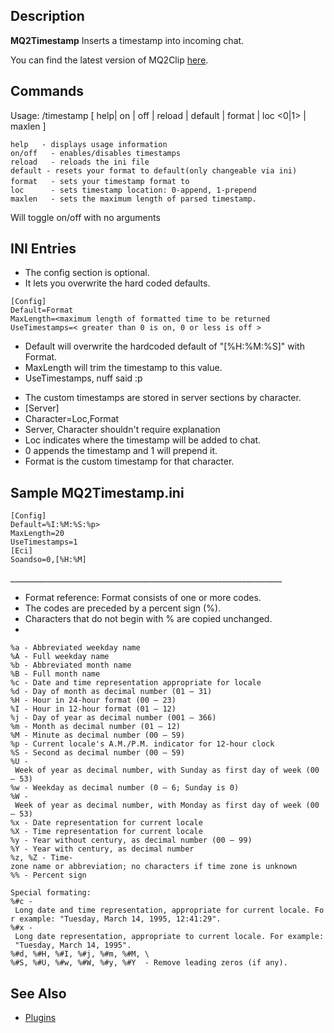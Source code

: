 ## Description

**MQ2Timestamp** Inserts a timestamp into incoming chat.

You can find the latest version of MQ2Clip
[here](https://macroquest2.com/phpBB3/viewtopic.php?f=31&t=9078&hilit=mq2timestamp).

## Commands

Usage: /timestamp \[ help\| on \| off \| reload \| default \| format <format> \| loc \<0\|1> \| maxlen <length> \]

`help   - displays usage information `  
`on/off   - enables/disables timestamps`  
`reload   - reloads the ini file`  
`default - resets your format to default(only changeable via ini)`  
`format   - sets your timestamp format to `<format>  
`loc      - sets timestamp location: 0-append, 1-prepend`  
`maxlen   - sets the maximum length of parsed timestamp. `

Will toggle on/off with no arguments

## INI Entries

-   The config section is optional.
-   It lets you overwrite the hard coded defaults.

`[Config]`  
`Default=Format`  
`MaxLength=<maximum length of formatted time to be returned`  
`UseTimestamps=< greater than 0 is on, 0 or less is off >`

-   Default will overwrite the hardcoded default of "\[%H:%M:%S\]" with Format.
-   MaxLength will trim the timestamp to this value.
-   UseTimestamps, nuff said :p

<!-- -->

-   The custom timestamps are stored in server sections by character.
-   \[Server\]
-   Character=Loc,Format
-   Server, Character shouldn't require explanation
-   Loc indicates where the timestamp will be added to chat.
-   0 appends the timestamp and 1 will prepend it.
-   Format is the custom timestamp for that character.

## Sample MQ2Timestamp.ini

`[Config]`  
`Default=%I:%M:%S:%p>`  
`MaxLength=20`  
`UseTimestamps=1`  
`[Eci]`  
`Soandso=0,[%H:%M]`

\_\_\_\_\_\_\_\_\_\_\_\_\_\_\_\_\_\_\_\_\_\_\_\_\_\_\_\_\_\_\_\_\_\_\_\_\_\_\_\_\_\_\_\_\_\_\_\_\_\_\_\_\_\_\_\_\_\_\_\_\_\_\_\_\_\_\_\_

-   Format reference: Format consists of one or more codes.
-   The codes are preceded by a percent sign (%).
-   Characters that do not begin with % are copied unchanged.
-   

`%a - Abbreviated weekday name`  
`%A - Full weekday name`  
`%b - Abbreviated month name`  
`%B - Full month name`  
`%c - Date and time representation appropriate for locale`  
`%d - Day of month as decimal number (01 – 31)`  
`%H - Hour in 24-hour format (00 – 23)`  
`%I - Hour in 12-hour format (01 – 12)`  
`%j - Day of year as decimal number (001 – 366)`  
`%m - Month as decimal number (01 – 12)`  
`%M - Minute as decimal number (00 – 59)`  
`%p - Current locale's A.M./P.M. indicator for 12-hour clock`  
`%S - Second as decimal number (00 – 59)`  
`%U - Week of year as decimal number, with Sunday as first day of week (00 – 53)`  
`%w - Weekday as decimal number (0 – 6; Sunday is 0)`  
`%W - Week of year as decimal number, with Monday as first day of week (00 – 53)`  
`%x - Date representation for current locale`  
`%X - Time representation for current locale`  
`%y - Year without century, as decimal number (00 – 99)`  
`%Y - Year with century, as decimal number`  
`%z, %Z - Time-zone name or abbreviation; no characters if time zone is unknown`  
`%% - Percent sign`  
  
`Special formating:`  
`%#c - Long date and time representation, appropriate for current locale. For example: "Tuesday, March 14, 1995, 12:41:29".`  
`%#x - Long date representation, appropriate to current locale. For example: "Tuesday, March 14, 1995".`  
`%#d, %#H, %#I, %#j, %#m, %#M, \`  
`%#S, %#U, %#w, %#W, %#y, %#Y  - Remove leading zeros (if any). `

## See Also

-   [Plugins](../documentation/macroquest2-plugins.md)



